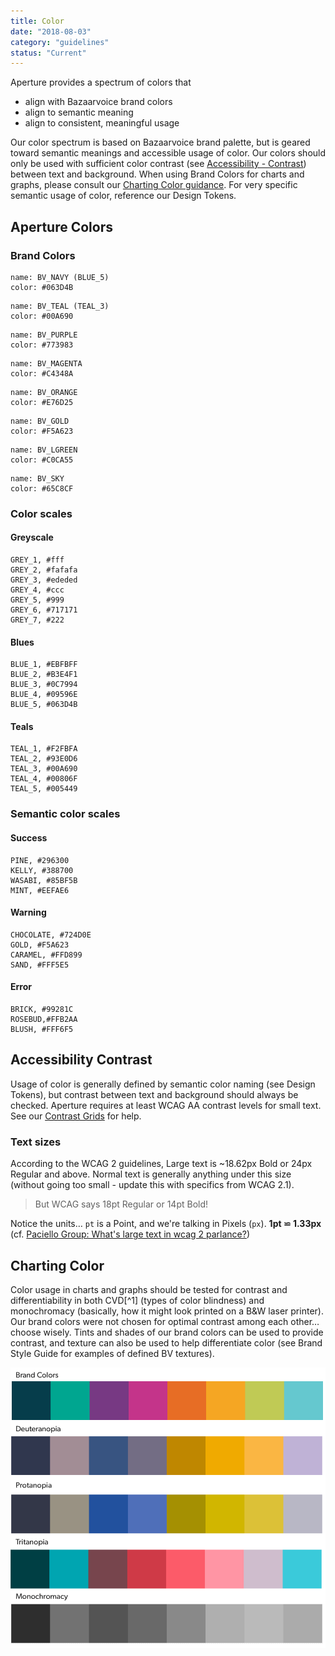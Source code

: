 ```yaml
---
title: Color
date: "2018-08-03"
category: "guidelines"
status: "Current"
---
```


Aperture provides a spectrum of colors that
* align with Bazaarvoice brand colors
* align to semantic meaning
* align to consistent, meaningful usage

Our color spectrum is based on Bazaarvoice brand palette, but is geared toward semantic meanings and accessible usage of color. Our colors should only be used with sufficient color contrast (see [Accessibility - Contrast](#a11y)) between text and background. When using Brand Colors for charts and graphs, please consult our [Charting Color guidance](#chart). For very specific semantic usage of color, reference our Design Tokens.

## Aperture Colors
### Brand Colors
```color
name: BV_NAVY (BLUE_5)
color: #063D4B
```
```color
name: BV_TEAL (TEAL_3)
color: #00A690
```
```color
name: BV_PURPLE
color: #773983
```
```color
name: BV_MAGENTA
color: #C4348A
```
```color
name: BV_ORANGE
color: #E76D25
```
```color
name: BV_GOLD
color: #F5A623
```
```color
name: BV_LGREEN
color: #C0CA55
```
```color
name: BV_SKY
color: #65C8CF
```

### Color scales
#### Greyscale
```color-palette
GREY_1, #fff
GREY_2, #fafafa
GREY_3, #ededed
GREY_4, #ccc
GREY_5, #999
GREY_6, #717171
GREY_7, #222
```
#### Blues
```color-palette
BLUE_1, #EBFBFF
BLUE_2, #B3E4F1
BLUE_3, #0C7994
BLUE_4, #09596E
BLUE_5, #063D4B
```
#### Teals
```color-palette
TEAL_1, #F2FBFA
TEAL_2, #93E0D6
TEAL_3, #00A690
TEAL_4, #00806F
TEAL_5, #005449
```
### Semantic color scales
#### Success
```color-palette
PINE, #296300
KELLY, #388700
WASABI, #85BF5B
MINT, #EEFAE6
```
#### Warning
```color-palette
CHOCOLATE, #724D0E
GOLD, #F5A623
CARAMEL, #FFD899
SAND, #FFF5E5
```
#### Error
```color-palette
BRICK, #99281C
ROSEBUD,#FFB2AA
BLUSH, #FFF6F5
```


<h2 id="a11y">Accessibility Contrast</h2>

Usage of color is generally defined by semantic color naming (see Design Tokens), but contrast between text and background should always be checked. Aperture requires at least WCAG AA contrast levels for small text. See our [Contrast Grids](../contrast-grids) for help.

### Text sizes
According to the WCAG 2 guidelines, Large text is ~18.62px Bold or 24px Regular and above. Normal text is generally anything under this size (without going too small - update this with specifics from WCAG 2.1).

> But WCAG says 18pt Regular or 14pt Bold!

Notice the units… ``pt`` is a Point, and we're talking in Pixels (``px``). **1pt ⋍ 1.33px** (cf. [Paciello Group: What's large text in wcag 2 parlance?](https://developer.paciellogroup.com/blog/2012/05/whats-large-text-in-wcag-2-0-parlance/))

<h2 id="chart">Charting Color</h2>
Color usage in charts and graphs should be tested for contrast and differentiability in both CVD[^1] (types of color blindness) and monochromacy (basically, how it might look printed on a B&W laser printer). Our brand colors were not chosen for optimal contrast among each other… choose wisely. Tints and shades of our brand colors can be used to provide contrast, and texture can also be used to help differentiate color (see Brand Style Guide for examples of defined BV textures).

![BV Brand colors with different types of Color Vision Deficiencies](./cvd-brand.png "BV Brand colors with different types of Color Vision Deficiencies")


 [^1]: Color Vision Deficiency